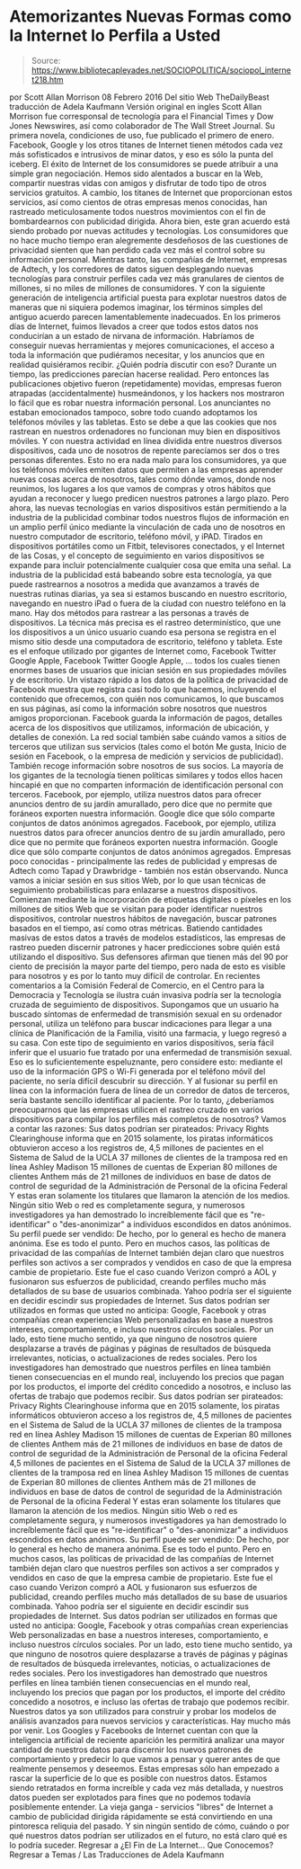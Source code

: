 # Atemorizantes Nuevas Formas como la Internet lo Perfila a Usted

> Source: https://www.bibliotecapleyades.net/SOCIOPOLITICA/sociopol_internet218.htm

por Scott Allan Morrison 08 Febrero 2016
Del sitio Web TheDailyBeast
traducción de Adela Kaufmann Versión original en ingles
Scott Allan Morrison fue corresponsal de tecnología para el Financial Times y Dow Jones Newswires, así como colaborador de The Wall Street Journal.
Su primera novela, condiciones de uso,
fue publicado el primero de enero.
Facebook, Google y los otros titanes de Internet tienen métodos cada vez más sofisticados e intrusivos de minar datos, y eso es sólo la punta del iceberg.
El éxito de Internet de los consumidores se puede atribuir a una simple gran negociación.
Hemos sido alentados a buscar en la Web, compartir nuestras vidas con amigos y disfrutar de todo tipo de otros servicios gratuitos. A cambio, los titanes de Internet que proporcionan estos servicios, así como cientos de otras empresas menos conocidas, han rastreado meticulosamente todos nuestros movimientos con el fin de bombardearnos con publicidad dirigida. Ahora bien, este gran acuerdo está siendo probado por nuevas actitudes y tecnologías.
Los consumidores que no hace mucho tiempo eran alegremente desdeñosos de las cuestiones de privacidad sienten que han perdido cada vez más el control sobre su información personal.
Mientras tanto, las compañías de Internet, empresas de Adtech, y los corredores de datos siguen desplegando nuevas tecnologías para construir perfiles cada vez más granulares de cientos de millones, si no miles de millones de consumidores.
Y con la siguiente generación de inteligencia artificial puesta para explotar nuestros datos de maneras que ni siquiera podemos imaginar, los términos simples del antiguo acuerdo parecen lamentablemente inadecuados.
En los primeros días de Internet, fuimos llevados a creer que todos estos datos nos conducirían a un estado de nirvana de información. Habríamos de conseguir nuevas herramientas y mejores comunicaciones, el acceso a toda la información que pudiéramos necesitar, y los anuncios que en realidad quisiéramos recibir.
¿Quién podría discutir con eso?
Durante un tiempo, las predicciones parecían hacerse realidad. Pero entonces las publicaciones objetivo fueron (repetidamente) movidas, empresas fueron atrapadas (accidentalmente) husmeándonos, y los hackers nos mostraron lo fácil que es robar nuestra información personal.
Los anunciantes no estaban emocionados tampoco, sobre todo cuando adoptamos los teléfonos móviles y las tabletas. Esto se debe a que las cookies que nos rastrean en nuestros ordenadores no funcionan muy bien en dispositivos móviles. Y con nuestra actividad en línea dividida entre nuestros diversos dispositivos, cada uno de nosotros de repente parecíamos ser dos o tres personas diferentes.
Esto no era nada malo para los consumidores, ya que los teléfonos móviles emiten datos que permiten a las empresas aprender nuevas cosas acerca de nosotros, tales como dónde vamos, donde nos reunimos, los lugares a los que vamos de compras y otros hábitos que ayudan a reconocer y luego predicen nuestros patrones a largo plazo.
Pero ahora, las nuevas tecnologías en varios dispositivos están permitiendo a la industria de la publicidad combinar todos nuestros flujos de información en un amplio perfil único mediante la vinculación de cada uno de nosotros en nuestro computador de escritorio, teléfono móvil, y iPAD.
Tirados en dispositivos portátiles como un Fitbit, televisores conectados, y el Internet de las Cosas, y el concepto de seguimiento en varios dispositivos se expande para incluir potencialmente cualquier cosa que emita una señal.
La industria de la publicidad está babeando sobre esta tecnología, ya que puede rastrearnos a nosotros a medida que avanzamos a través de nuestras rutinas diarias, ya sea si estamos buscando en nuestro escritorio, navegando en nuestro iPad o fuera de la ciudad con nuestro teléfono en la mano.
Hay dos métodos para rastrear a las personas a través de dispositivos. La técnica más precisa es el rastreo determinístico, que une los dispositivos a un único usuario cuando esa persona se registra en el mismo sitio desde una computadora de escritorio, teléfono y tableta.
Este es el enfoque utilizado por gigantes de Internet como,
Facebook Twitter Google Apple,
Facebook
Twitter
Google
Apple,
... todos los cuales tienen enormes bases de usuarios que inician sesión en sus propiedades móviles y de escritorio.
Un vistazo rápido a los datos de la política de privacidad de Facebook muestra que registra casi todo lo que hacemos, incluyendo el contenido que ofrecemos, con quién nos comunicamos, lo que buscamos en sus páginas, así como la información sobre nosotros que nuestros amigos proporcionan.
Facebook guarda la información de pagos, detalles acerca de los dispositivos que utilizamos, información de ubicación, y detalles de conexión.
La red social también sabe cuándo vamos a sitios de terceros que utilizan sus servicios (tales como el botón Me gusta, Inicio de sesión en Facebook, o la empresa de medición y servicios de publicidad).
También recoge información sobre nosotros de sus socios.
La mayoría de los gigantes de la tecnología tienen políticas similares y todos ellos hacen hincapié en que no comparten información de identificación personal con terceros.
Facebook, por ejemplo, utiliza nuestros datos para ofrecer anuncios dentro de su jardín amurallado, pero dice que no permite que foráneos exporten nuestra información. Google dice que sólo comparte conjuntos de datos anónimos agregados.
Facebook, por ejemplo, utiliza nuestros datos para ofrecer anuncios dentro de su jardín amurallado, pero dice que no permite que foráneos exporten nuestra información.
Google dice que sólo comparte conjuntos de datos anónimos agregados.
Empresas poco conocidas - principalmente las redes de publicidad y empresas de Adtech como Tapad y Drawbridge - también nos están observando.
Nunca vamos a iniciar sesión en sus sitios Web, por lo que usan técnicas de seguimiento probabilísticas para enlazarse a nuestros dispositivos. Comienzan mediante la incorporación de etiquetas digitales o píxeles en los millones de sitios Web que se visitan para poder identificar nuestros dispositivos, controlar nuestros hábitos de navegación, buscar patrones basados en el tiempo, así como otras métricas.
Batiendo cantidades masivas de estos datos a través de modelos estadísticos, las empresas de rastreo pueden discernir patrones y hacer predicciones sobre quién está utilizando el dispositivo. Sus defensores afirman que tienen más del 90 por ciento de precisión la mayor parte del tiempo, pero nada de esto es visible para nosotros y es por lo tanto muy difícil de controlar.
En recientes comentarios a la Comisión Federal de Comercio, en el Centro para la Democracia y Tecnología se ilustra cuán invasiva podría ser la tecnología cruzada de seguimiento de dispositivos.
Supongamos que un usuario ha buscado síntomas de enfermedad de transmisión sexual en su ordenador personal, utiliza un teléfono para buscar indicaciones para llegar a una clínica de Planificación de la Familia, visitó una farmacia, y luego regresó a su casa.
Con este tipo de seguimiento en varios dispositivos, sería fácil inferir que el usuario fue tratado por una enfermedad de transmisión sexual.
Eso es lo suficientemente espeluznante, pero considere esto:
mediante el uso de la información GPS o Wi-Fi generada por el teléfono móvil del paciente, no sería difícil descubrir su dirección. Y al fusionar su perfil en línea con la información fuera de línea de un corredor de datos de terceros, sería bastante sencillo identificar al paciente.
Por lo tanto, ¿deberíamos preocuparnos que las empresas utilicen el rastreo cruzado en varios dispositivos para compilar los perfiles más completos de nosotros?
Vamos a contar las razones:
Sus datos podrían ser pirateados: Privacy Rights Clearinghouse informa que en 2015 solamente, los piratas informáticos obtuvieron acceso a los registros de, 4,5 millones de pacientes en el Sistema de Salud de la UCLA 37 millones de clientes de la tramposa red en línea Ashley Madison 15 millones de cuentas de Experian 80 millones de clientes Anthem más de 21 millones de individuos en base de datos de control de seguridad de la Administración de Personal de la oficina Federal Y estas eran solamente los titulares que llamaron la atención de los medios. Ningún sitio Web o red es completamente segura, y numerosos investigadores ya han demostrado lo increíblemente fácil que es "re-identificar" o "des-anonimizar" a individuos escondidos en datos anónimos. Su perfil puede ser vendido: De hecho, por lo general es hecho de manera anónima. Ese es todo el punto. Pero en muchos casos, las políticas de privacidad de las compañías de Internet también dejan claro que nuestros perfiles son activos a ser comprados y vendidos en caso de que la empresa cambie de propietario. Este fue el caso cuando Verizon compró a AOL y fusionaron sus esfuerzos de publicidad, creando perfiles mucho más detallados de su base de usuarios combinada. Yahoo podría ser el siguiente en decidir escindir sus propiedades de Internet. Sus datos podrían ser utilizados en formas que usted no anticipa: Google, Facebook y otras compañías crean experiencias Web personalizadas en base a nuestros intereses, comportamiento, e incluso nuestros círculos sociales. Por un lado, esto tiene mucho sentido, ya que ninguno de nosotros quiere desplazarse a través de páginas y páginas de resultados de búsqueda irrelevantes, noticias, o actualizaciones de redes sociales. Pero los investigadores han demostrado que nuestros perfiles en línea también tienen consecuencias en el mundo real, incluyendo los precios que pagan por los productos, el importe del crédito concedido a nosotros, e incluso las ofertas de trabajo que podemos recibir.
Sus datos podrían ser pirateados:
Privacy Rights Clearinghouse informa que en 2015 solamente, los piratas informáticos obtuvieron acceso a los registros de,
4,5 millones de pacientes en el Sistema de Salud de la UCLA 37 millones de clientes de la tramposa red en línea Ashley Madison 15 millones de cuentas de Experian 80 millones de clientes Anthem más de 21 millones de individuos en base de datos de control de seguridad de la Administración de Personal de la oficina Federal
4,5 millones de pacientes en el Sistema de Salud de la UCLA
37 millones de clientes de la tramposa red en línea Ashley Madison
15 millones de cuentas de Experian
80 millones de clientes Anthem
más de 21 millones de individuos en base de datos de control de seguridad de la Administración de Personal de la oficina Federal
Y estas eran solamente los titulares que llamaron la atención de los medios.
Ningún sitio Web o red es completamente segura, y numerosos investigadores ya han demostrado lo increíblemente fácil que es "re-identificar" o "des-anonimizar" a individuos escondidos en datos anónimos.
Su perfil puede ser vendido:
De hecho, por lo general es hecho de manera anónima. Ese es todo el punto.
Pero en muchos casos, las políticas de privacidad de las compañías de Internet también dejan claro que nuestros perfiles son activos a ser comprados y vendidos en caso de que la empresa cambie de propietario.
Este fue el caso cuando Verizon compró a AOL y fusionaron sus esfuerzos de publicidad, creando perfiles mucho más detallados de su base de usuarios combinada.
Yahoo podría ser el siguiente en decidir escindir sus propiedades de Internet.
Sus datos podrían ser utilizados en formas que usted no anticipa:
Google, Facebook y otras compañías crean experiencias Web personalizadas en base a nuestros intereses, comportamiento, e incluso nuestros círculos sociales.
Por un lado, esto tiene mucho sentido, ya que ninguno de nosotros quiere desplazarse a través de páginas y páginas de resultados de búsqueda irrelevantes, noticias, o actualizaciones de redes sociales.
Pero los investigadores han demostrado que nuestros perfiles en línea también tienen consecuencias en el mundo real, incluyendo los precios que pagan por los productos, el importe del crédito concedido a nosotros, e incluso las ofertas de trabajo que podemos recibir.
Nuestros datos ya son utilizados para construir y probar los modelos de análisis avanzados para nuevos servicios y características. Hay mucho más por venir.
Los Googles y Facebooks de Internet cuentan con que la inteligencia artificial de reciente aparición les permitirá analizar una mayor cantidad de nuestros datos para discernir los nuevos patrones de comportamiento y predecir lo que vamos a pensar y querer antes de que realmente pensemos y deseemos.
Estas empresas sólo han empezado a rascar la superficie de lo que es posible con nuestros datos. Estamos siendo retratados en forma increíble y cada vez más detallada, y nuestros datos pueden ser explotados para fines que no podemos todavía posiblemente entender.
La vieja ganga - servicios "libres" de Internet a cambio de publicidad dirigida rápidamente se está convirtiendo en una pintoresca reliquia del pasado.
Y sin ningún sentido de cómo, cuándo o por qué nuestros datos podrían ser utilizados en el futuro, no está claro qué es lo podría suceder.
Regresar a ¿El Fin de La Internet... Que Conocemos?
Regresar a Temas / Las Traducciones de Adela Kaufmann

